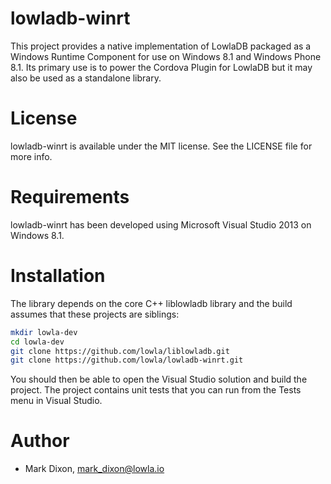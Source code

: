 # lowladb-winrt

This project provides a native implementation of LowlaDB packaged as a Windows Runtime Component for use on
Windows 8.1 and Windows Phone 8.1. Its primary use is to power the Cordova Plugin for LowlaDB but it may also be used as a standalone library.

# License
lowladb-winrt is available under the MIT license. See the LICENSE file for more info.

# Requirements
lowladb-winrt has been developed using Microsoft Visual Studio 2013 on Windows 8.1.

# Installation
The library depends on the core C++ liblowladb library and the build assumes that these projects are siblings:

```bash
mkdir lowla-dev
cd lowla-dev
git clone https://github.com/lowla/liblowladb.git
git clone https://github.com/lowla/lowladb-winrt.git
```

You should then be able to open the Visual Studio solution and build the project. The project contains unit
tests that you can run from the Tests menu in Visual Studio.

# Author
- Mark Dixon, mark_dixon@lowla.io

